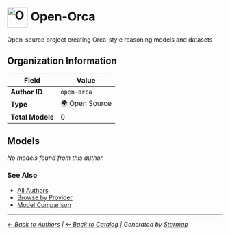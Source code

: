 # <img src="https://raw.githubusercontent.com/agentstation/starmap/master/internal/embedded/logos/open-orca.svg" alt="Open-Orca logo" width="48" height="48" style="vertical-align: middle;"> Open-Orca
  
  
  
Open-source project creating Orca-style reasoning models and datasets
  
  
## Organization Information
  
| Field | Value |
|---------|---------|
| **Author ID** | `open-orca` |
| **Type** | 🌍 Open Source |
| **Total Models** | 0 |

  
## Models
  
*No models found from this author.*
  
### See Also
  
- [All Authors](../)
- [Browse by Provider](../../providers/)
- [Model Comparison](../../models/)
  
---
*_[← Back to Authors](../) | [← Back to Catalog](../../) | Generated by [Starmap](https://github.com/agentstation/starmap)_*